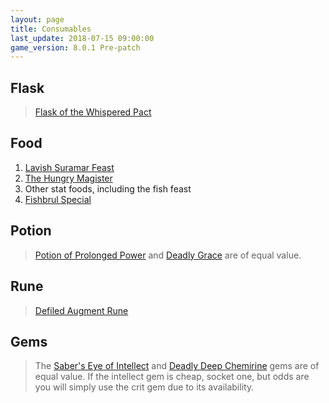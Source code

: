 ```yaml
---
layout: page
title: Consumables
last_update: 2018-07-15 09:00:00
game_version: 8.0.1 Pre-patch
---
```


## Flask
> <a href="http://bfa.wowhead.com/item=127847/flask-of-the-whispered-pact">Flask of the Whispered Pact</a>

## Food
1. <a href="http://bfa.wowhead.com/item=133579/lavish-suramar-feast">Lavish Suramar Feast</a>
1. <a href="http://bfa.wowhead.com/item=133570/the-hungry-magister">The Hungry Magister</a>
1. Other stat foods, including the fish feast
1. <a href="http://bfa.wowhead.com/item=133574/fishbrul-special">Fishbrul Special</a>

## Potion
> <a href="http://bfa.wowhead.com/item=142117/potion-of-prolonged-power">Potion of Prolonged Power</a> and <a href="http://bfa.wowhead.com/item=127843/potion-of-deadly-grace">Deadly Grace</a> are of equal value.

## Rune
> <a href="http://bfa.wowhead.com/item=140587/defiled-augment-rune">Defiled Augment Rune</a>

## Gems

> The <a href="http://bfa.wowhead.com/item=130248/sabers-eye-of-intellect">Saber's Eye of Intellect</a> and <a href="http://bfa.wowhead.com/item=151580/deadly-deep-chemirine">Deadly Deep Chemirine</a> gems are of equal value. If the intellect gem is cheap, socket one, but odds are you will simply use the crit gem due to its availability.
